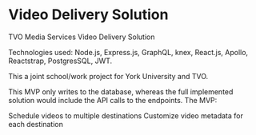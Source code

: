 # Video Delivery Solution

TVO Media Services Video Delivery Solution

Technologies used: Node.js, Express.js, GraphQL, knex, React.js, Apollo, Reactstrap, PostgresSQL, JWT.

This a joint school/work project for York University and TVO.

This MVP only writes to the database, whereas the full implemented solution would include the API calls to the endpoints.
The MVP:

Schedule videos to multiple destinations
Customize video metadata for each destination
